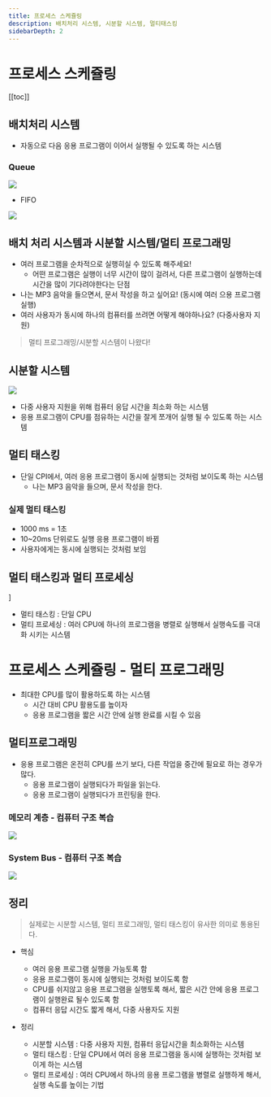 ```yaml
---
title: 프로세스 스케쥴링
description: 배치처리 시스템, 시분할 시스템, 멀티태스킹
sidebarDepth: 2
---
```


# 프로세스 스케쥴링

[[toc]]

## 배치처리 시스템

- 자동으로 다음 응용 프로그램이 이어서 실행될 수 있도록 하는 시스템

### Queue

![](~@img/cs/queue.png)

- FIFO

![](~@img/cs/batch.png)

## 배치 처리 시스템과 시분할 시스템/멀티 프로그래밍

- 여러 프로그램을 순차적으로 실행히실 수 있도록 해주세요!
  - 어떤 프로그램은 실행이 너무 시간이 많이 걸려서, 다른 프로그램이 실행하는데 시간을 많이 기다려야한다는 단점
- 나는 MP3 음악을 들으면서, 문서 작성을 하고 싶어요! (동시에 여러 으용 프로그램 실행)
- 여러 사용자가 동시에 하나의 컴퓨터를 쓰려면 어떻게 해야하나요? (다중사용자 지원)

> 멀티 프로그래밍/시분할 시스템이 나왔다!

## 시분할 시스템

![](~@img/cs/timesharing.png)

- 다중 사용자 지원을 위해 컴퓨터 응답 시간을 최소화 하는 시스템
- 응용 프로그램이 CPU를 점유하는 시간을 잘게 쪼개어 실행 될 수 있도록 하는 시스템

## 멀티 태스킹

- 단일 CPI에서, 여러 응용 프로그램이 동시에 실행되는 것처럼 보이도록 하는 시스템
  - 나는 MP3 음악을 들으며, 문서 작성을 한다.

### 실제 멀티 태스킹

- 1000 ms = 1초
- 10~20ms 단위로도 실행 응용 프로그램이 바뀜
- 사용자에게는 동시에 실행되는 것처럼 보임

## 멀티 태스킹과 멀티 프로세싱

[](~@img/cs/multitasking-multiprocessing.png)]

- 멀티 태스킹 : 단일 CPU
- 멀티 프로세싱 : 여러 CPU에 하나의 프로그램을 병렬로 실행해서 실행속도를 극대화 시키는 시스템

# 프로세스 스케쥴링 - 멀티 프로그래밍

- 최대한 CPU를 많이 활용하도록 하는 시스템
  - 시간 대비 CPU 활용도를 높이자
  - 응용 프로그램을 짧은 시간 안에 실행 완료를 시킬 수 있음

## 멀티프로그래밍

- 응용 프로그램은 온전히 CPU를 쓰기 보다, 다른 작업을 중간에 필요로 하는 경우가 많다.
  - 응용 프로그램이 실행되다가 파일을 읽는다.
  - 응용 프로그램이 실행되다가 프린팅을 한다.

### 메모리 계층 - 컴퓨터 구조 복습

![](~@img/cs/memoryhierarchy.png)

### System Bus - 컴퓨터 구조 복습

![](~@img/cs/systembus.png)

## 정리

> 실제로는 시분할 시스템, 멀티 프로그래밍, 멀티 태스킹이 유사한 의미로 통용된다.

- 핵심

  - 여러 응용 프로그램 실행을 가능토록 함
  - 응용 프로그램이 동시에 실행되는 것처럼 보이도록 함
  - CPU를 쉬지않고 응용 프로그램을 실행토록 해서, 짧은 시간 안에 응용 프로그램이 실행완료 될수 있도록 함
  - 컴퓨터 응답 시간도 짧게 해서, 다중 사용자도 지원

- 정리
  - 시분할 시스템 : 다중 사용자 지원, 컴퓨터 응답시간을 최소화하는 시스템
  - 멀티 태스킹 : 단일 CPU에서 여러 응용 프로그램을 동시에 실행하는 것처럼 보이게 하는 시스템
  - 멀티 프로세싱 : 여러 CPU에서 하나의 응용 프로그램을 병렬로 실행하게 해서, 실행 속도를 높이는 기법
